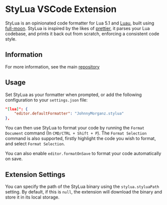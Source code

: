 # StyLua VSCode Extension

StyLua is an opinionated code formatter for Lua 5.1 and [Luau](https://roblox.github.io/luau/), built using [full-moon](https://github.com/Kampfkarren/full-moon).
StyLua is inspired by the likes of [prettier](https://github.com/prettier/prettier), it parses your Lua codebase, and prints it back out from scratch,
enforcing a consistent code style.

## Information

For more information, see the main [repository](https://github.com/JohnnyMorganz/StyLua)

## Usage

Set StyLua as your formatter when prompted, or add the following configuration to your `settings.json` file:

```json
"[lua]": {
    "editor.defaultFormatter": "JohnnyMorganz.stylua"
},
```

You can then use StyLua to format your code by running the `Format Document` command (In `CMD/CTRL + Shift + P`).
The `Format Selection` command is also supported, firstly highlight the code you wish to format, and select `Format Selection`.

You can also enable `editor.formatOnSave` to format your code automatically on save.

## Extension Settings

You can specify the path of the StyLua binary using the `stylua.styluaPath` setting.
By default, if this is `null`, the extension will download the binary and store it in its local storage.
